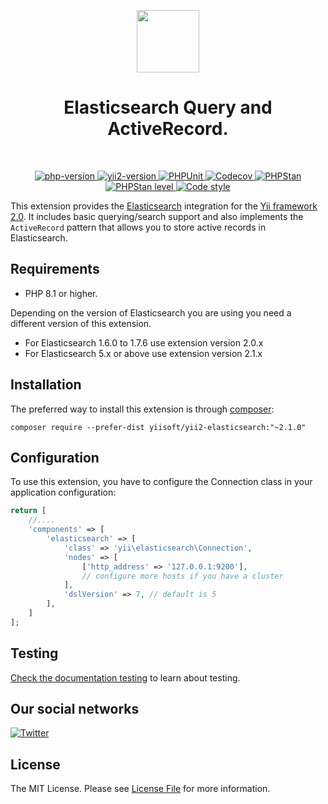 <p align="center">
    <a href="https://github.com/yii2-extensions/elasticsearch" target="_blank">
        <img src="https://www.yiiframework.com/image/yii_logo_light.svg" height="100px;">
    </a>
    <h1 align="center">Elasticsearch Query and ActiveRecord.</h1>
    <br>
</p>

<p align="center">
    <a href="https://www.php.net/releases/8.1/en.php" target="_blank">
        <img src="https://img.shields.io/badge/PHP-%3E%3D8.1-787CB5" alt="php-version">
    </a>
    <a href="https://github.com/yiisoft/yii2/tree/2.2" target="_blank">
        <img src="https://img.shields.io/badge/Yii2%20version-2.2-blue" alt="yii2-version">
    </a>
    <a href="https://github.com/yii2-extensions/elasticsearch/actions/workflows/build.yml" target="_blank">
        <img src="https://github.com/yii2-extensions/elasticsearch/actions/workflows/build.yml/badge.svg" alt="PHPUnit">
    </a>
    <a href="https://codecov.io/gh/yii2-extensions/elasticsearch" target="_blank">
        <img src="https://codecov.io/gh/yii2-extensions/elasticsearch/branch/main/graph/badge.svg?token=MF0XUGVLYC" alt="Codecov">
    </a>
    <a href="https://github.com/yii2-extensions/elasticsearch/actions/workflows/static.yml" target="_blank">
        <img src="https://github.com/yii2-extensions/elasticsearch/actions/workflows/static.yml/badge.svg" alt="PHPStan">
    </a>
    <a href="https://github.com/yii2-extensions/elasticsearch/actions/workflows/static.yml" target="_blank">
        <img src="https://img.shields.io/badge/PHPStan%20level-1-blue" alt="PHPStan level">
    </a>    
    <a href="https://github.styleci.io/repos/710193992?branch=main" target="_blank">
        <img src="https://github.styleci.io/repos/710193992/shield?branch=main" alt="Code style">
    </a>    
</p>

This extension provides the [Elasticsearch](https://www.elastic.co/products/elasticsearch) integration for the [Yii framework 2.0](https://www.yiiframework.com).
It includes basic querying/search support and also implements the `ActiveRecord` pattern that allows you to store active
records in Elasticsearch.

Requirements
------------

- PHP 8.1 or higher.

Depending on the version of Elasticsearch you are using you need a different version of this extension.

- For Elasticsearch 1.6.0 to 1.7.6 use extension version 2.0.x
- For Elasticsearch 5.x or above use extension version 2.1.x

Installation
------------

The preferred way to install this extension is through [composer](https://getcomposer.org/download/):


```
composer require --prefer-dist yiisoft/yii2-elasticsearch:"~2.1.0"
```

Configuration
-------------

To use this extension, you have to configure the Connection class in your application configuration:

```php
return [
    //....
    'components' => [
        'elasticsearch' => [
            'class' => 'yii\elasticsearch\Connection',
            'nodes' => [
                ['http_address' => '127.0.0.1:9200'],
                // configure more hosts if you have a cluster
            ],
            'dslVersion' => 7, // default is 5
        ],
    ]
];
```

## Testing

[Check the documentation testing](/docs/testing.md) to learn about testing.

## Our social networks

[![Twitter](https://img.shields.io/badge/twitter-follow-1DA1F2?logo=twitter&logoColor=1DA1F2&labelColor=555555?style=flat)](https://twitter.com/Terabytesoftw)

## License

The MIT License. Please see [License File](LICENSE.md) for more information.
